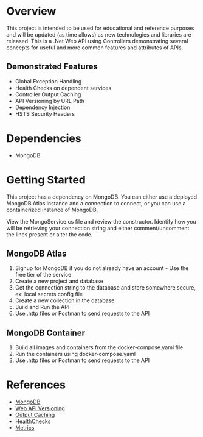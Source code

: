 # Overview
This project is intended to be used for educational and reference purposes and will be updated (as time allows) as new technologies and libraries are released.  This is a .Net Web API using Controllers demonstrating several concepts for useful and more common features and attributes of APIs.

## Demonstrated Features
- Global Exception Handling
- Health Checks on dependent services
- Controller Output Caching
- API Versioning by URL Path
- Dependency Injection
- HSTS Security Headers

# Dependencies
- MongoDB

# Getting Started
This project has a dependency on MongoDB.  You can either use a deployed MongoDB Atlas instance and a connection to connect, or you can use a containerized instance of MongoDB.

View the MongoService.cs file and review the constructor.  Identify how you will be retrieving your connection string and either comment/uncomment the lines present or alter the code.

## MongoDB Atlas
1. Signup for MongoDB if you do not already have an account - Use the free tier of the service
2. Create a new project and database
3. Get the connection string to the database and store somewhere secure, ex: local secrets config file
4. Create a new collection in the database
5. Build and Run the API
6. Use .http files or Postman to send requests to the API

## MongoDB Container
1. Build all images and containers from the docker-compose.yaml file
2. Run the containers using docker-compose.yaml
3. Use .http files or Postman to send requests to the API


# References
- [MongoDB](https://www.mongodb.com/)
- [Web API Versioning](https://github.com/dotnet/aspnet-api-versioning)
- [Output Caching](https://learn.microsoft.com/en-us/aspnet/core/performance/caching/output?view=aspnetcore-8.0)
- [HealthChecks](https://learn.microsoft.com/en-us/aspnet/core/host-and-deploy/health-checks?view=aspnetcore-8.0)
- [Metrics](https://learn.microsoft.com/en-us/aspnet/core/log-mon/metrics/metrics?view=aspnetcore-8.0)